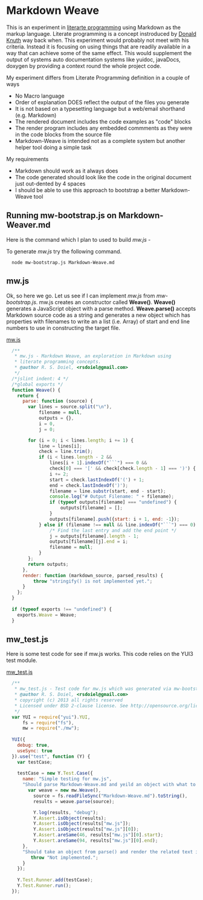 # Markdown Weave

This is an experiment in [literarte programming](http://en.wikipedia.org/wiki/Literate_programming)
using Markdown as the markup language.  Literate programming is a concept instroduced by
[Donald Knuth](http://www.literateprogramming.com/) way back when. This experiment would probably
not meet with his criteria.  Instead it is focusing on using things that are readily available
in a way that can achieve some of the same effect. This would supplement the output of systems
auto documentation systems like yuidoc, javaDocs, doxygen by providing a context round the whole project code.

My experiment differs from Literate Programming definition in a couple of ways

* No Macro language
* Order of explanation DOES reflect the output of the files you generate
* It is not based on a typesetting language but a web/email shorthand (e.g. Markdown)
* The rendered document includes the code examples as "code" blocks
* The render program includes any embedded commments as they were in the code blocks from the source file
* Markdown-Weave is intended not as a complete system but another helper tool doing a simple task

My requirements

* Markdown should work as it always does
* The code generated should look like the code in the original document just out-dented by 4 spaces
* I should be able to use this approach to bootstrap a better Markdown-Weave tool


## Running mw-bootstrap.js on Markdown-Weaver.md

Here is the command which I plan to used to build _mw.js_ -

To generate _mw.js_ try the following command.

```Shell
  node mw-bootstrap.js Markdown-Weave.md
```

## mw.js

Ok, so here we go. Let us see if I can implement _mw.js_ from _mw-bootstrap.js_. 
mw.js creates an constructor called **Weave()**. **Weave()** generates a JavaScript
object with a parse method. **Weave.parse()** accepts Markdown source code as a string
and generates a new object which has properties with filenames to write an a list (i.e.
Array) of start and end line numbers to use in constructing the target file.

[mw.js](mw.js)
```JavaScript
  /**
   * mw.js - Markdown Weave, an exploration in Markdown using 
   * literate programming concepts.
   * @author R. S. Doiel, <rsdoiel@gmail.com>
   */
  /*jslint indent: 4 */
  /*global exports */
  function Weave() {
    return {
      parse: function (source) {
        var lines = source.split("\n"),
            filename = null,
            outputs = {},
            i = 0,
            j = 0;

        for (i = 0; i < lines.length; i += 1) {
            line = lines[i];
            check = line.trim();
            if (i < lines.length - 2 &&
                lines[i + 1].indexOf("```") === 0 &&
                check[0] === '[' && check[check.length - 1] === ')') {
                i += 2;
                start = check.lastIndexOf('(') + 1;
                end = check.lastIndexOf(')');
                filename = line.substr(start, end - start);
                console.log("# Output Filename: " + filename);
                if (typeof outputs[filename] === "undefined") {
                    outputs[filename] = [];
                }
                outputs[filename].push({start: i + 1, end: -1});
            } else if (filename !== null && line.indexOf("```") === 0) {
                /* Find the last entry and add the end point */
                j = outputs[filename].length - 1;
                outputs[filename][j].end = i;
                filename = null;
            }
        };
        return outputs;
      },
      render: function (markdown_source, parsed_results) {
          throw "stringify() is not implemented yet.";
      }
    };
  }
  
  if (typeof exports !== "undefined") {
    exports.Weave = Weave;
  }
```

## mw_test.js

Here is some test code for see if mw.js works. This code relies on the YUI3 test module.

[mw_test.js](mw_test.js)
```JavaScript
  /**
   * mw_test.js - Test code for mw.js which was generated via mw-bootstrap.js.
   * @author R. S. Doiel, <rsdoiel@gmail.com>
   * copyright (c) 2013 all rights reserved
   * Licensed under BSD 2-clause license. See http://opensource.org/licenses/BSD-2-Clause
   */
  var YUI = require("yui").YUI,
      fs = require("fs"),
      mw = require("./mw");
  
  YUI({
    debug: true,
    useSync: true
  }).use("test", function (Y) {
    var testCase;
    
    testCase = new Y.Test.Case({
      name: "Simple testing for mw.js",
      "Should parse Markdown-Weave.md and yeild an object with what to write to disc": function () {
        var weave = new mw.Weave(),
          source = fs.readFileSync("Markdown-Weave.md").toString(),
          results = weave.parse(source);

          Y.log(results, "debug");
          Y.Assert.isObject(results);
          Y.Assert.isObject(results["mw.js"]);
          Y.Assert.isObject(results["mw.js"][0]);
          Y.Assert.areSame(46, results["mw.js"][0].start);
          Y.Assert.areSame(94, results["mw.js"][0].end);
      },
      "Should take an object from parse() and render the related text into a new object.": function () {
         throw "Not implemented."; 
      }
    });
    
    Y.Test.Runner.add(testCase);
    Y.Test.Runner.run();
  });
```


